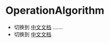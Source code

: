 # OperationAlgorithm

- 切换到 [中文文档](https://github.com/BeardedManZhao/algorithmStar/blob/main/KnowledgeDocument/OperationAlgorithm-Chinese.md)
  .......
- 切换到 [中文文档](https://github.com/BeardedManZhao/algorithmStar/blob/main/KnowledgeDocument/OperationAlgorithm-Chinese.md)

